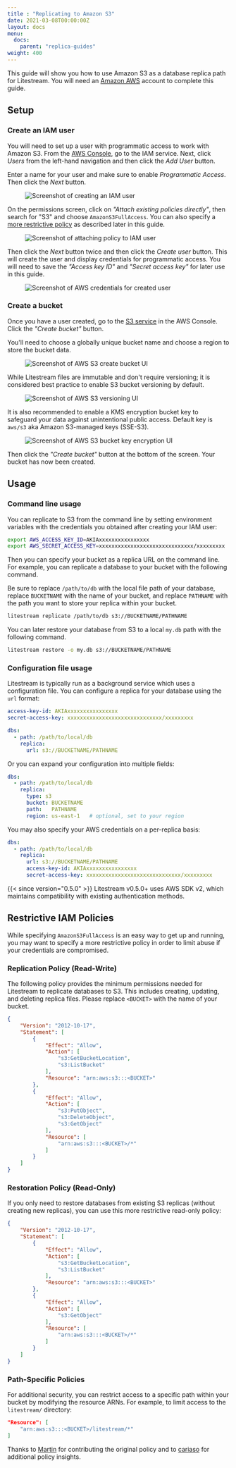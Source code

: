 ```yaml
---
title : "Replicating to Amazon S3"
date: 2021-03-08T00:00:00Z
layout: docs
menu:
  docs:
    parent: "replica-guides"
weight: 400
---
```


This guide will show you how to use Amazon S3 as a database replica path for
Litestream. You will need an [Amazon AWS](https://aws.amazon.com/) account to
complete this guide.

## Setup

### Create an IAM user

You will need to set up a user with programmatic access to work with Amazon S3.
From the [AWS Console](https://console.aws.amazon.com/), go to the IAM service.
Next, click _Users_ from the left-hand navigation and then click the _Add User_
button.

Enter a name for your user and make sure to enable _Programmatic Access_. Then
click the _Next_ button.

<figure>
	<img src="iam_0.png" alt="Screenshot of creating an IAM user">
</figure>

On the permissions screen, click on _"Attach existing policies directly"_, then
search for "S3" and choose `AmazonS3FullAccess`. You can also specify a [more
restrictive policy](#restrictive-iam-policy) as described later in this guide.

<figure>
	<img src="iam_1.png" alt="Screenshot of attaching policy to IAM user">
</figure>

Then click the _Next_ button twice and then click the _Create user_ button. This
will create the user and display credentials for programmatic access. You will
need to save the _"Access key ID"_ and _"Secret access key"_ for later use
in this guide.

<figure>
	<img src="iam_2.png" alt="Screenshot of AWS credentials for created user">
</figure>


### Create a bucket

Once you have a user created, go to the [S3 service](https://s3.console.aws.amazon.com/)
in the AWS Console. Click the _"Create bucket"_ button.

You'll need to choose a globally unique bucket name and choose a region to
store the bucket data.

<figure>
	<img src="s3_0.png" alt="Screenshot of AWS S3 create bucket UI">
</figure>

While Litestream files are immutable and don't require versioning; it is considered best practice to enable S3 bucket versioning by default.

<figure>
  <img src="s3_1.png" alt="Screenshot of AWS S3 versioning UI">
</figure>

It is also recommended to enable a KMS encryption bucket key to safeguard your data against unintentional public access. Default key is `aws/s3` aka Amazon S3-managed keys (SSE-S3).

<figure>
  <img src="s3_2.png" alt="Screenshot of AWS S3 bucket key encryption UI">
</figure>

Then click the _"Create bucket"_ button at the bottom of the screen. Your bucket
has now been created.


## Usage

### Command line usage

You can replicate to S3 from the command line by setting environment variables
with the credentials you obtained after creating your IAM user:

```sh
export AWS_ACCESS_KEY_ID=AKIAxxxxxxxxxxxxxxxx
export AWS_SECRET_ACCESS_KEY=xxxxxxxxxxxxxxxxxxxxxxxxxxxxxx/xxxxxxxxx
```

Then you can specify your bucket as a replica URL on the command line. For
example, you can replicate a database to your bucket with the following command.

Be sure to replace `/path/to/db` with the local file path of your database, replace
`BUCKETNAME` with the name of your bucket, and replace `PATHNAME` with the path
you want to store your replica within your bucket.

```sh
litestream replicate /path/to/db s3://BUCKETNAME/PATHNAME
```

You can later restore your database from S3 to a local `my.db` path with the
following command.

```sh
litestream restore -o my.db s3://BUCKETNAME/PATHNAME
```

### Configuration file usage

Litestream is typically run as a background service which uses a configuration
file. You can configure a replica for your database using the `url` format:

```yaml
access-key-id: AKIAxxxxxxxxxxxxxxxx
secret-access-key: xxxxxxxxxxxxxxxxxxxxxxxxxxxxxx/xxxxxxxxx

dbs:
  - path: /path/to/local/db
    replica:
      url: s3://BUCKETNAME/PATHNAME
```

Or you can expand your configuration into multiple fields:

```yaml
dbs:
  - path: /path/to/local/db
    replica:
      type: s3
      bucket: BUCKETNAME
      path:   PATHNAME
      region: us-east-1   # optional, set to your region
```

You may also specify your AWS credentials on a per-replica basis:

```yaml
dbs:
  - path: /path/to/local/db
    replica:
      url: s3://BUCKETNAME/PATHNAME
      access-key-id: AKIAxxxxxxxxxxxxxxxx
      secret-access-key: xxxxxxxxxxxxxxxxxxxxxxxxxxxxxx/xxxxxxxxx
```

{{< since version="0.5.0" >}} Litestream v0.5.0+ uses AWS SDK v2, which maintains compatibility with existing authentication methods.


## Restrictive IAM Policies

While specifying `AmazonS3FullAccess` is an easy way to get up and running, you
may want to specify a more restrictive policy in order to limit abuse if your
credentials are compromised.

### Replication Policy (Read-Write)

The following policy provides the minimum permissions needed for Litestream to
replicate databases to S3. This includes creating, updating, and deleting
replica files. Please replace `<BUCKET>` with the name of your bucket.

```json
{
    "Version": "2012-10-17",
    "Statement": [
        {
            "Effect": "Allow",
            "Action": [
                "s3:GetBucketLocation",
                "s3:ListBucket"
            ],
            "Resource": "arn:aws:s3:::<BUCKET>"
        },
        {
            "Effect": "Allow",
            "Action": [
                "s3:PutObject",
                "s3:DeleteObject",
                "s3:GetObject"
            ],
            "Resource": [
                "arn:aws:s3:::<BUCKET>/*"
            ]
        }
    ]
}
```

### Restoration Policy (Read-Only)

If you only need to restore databases from existing S3 replicas (without
creating new replicas), you can use this more restrictive read-only policy:

```json
{
    "Version": "2012-10-17",
    "Statement": [
        {
            "Effect": "Allow",
            "Action": [
                "s3:GetBucketLocation",
                "s3:ListBucket"
            ],
            "Resource": "arn:aws:s3:::<BUCKET>"
        },
        {
            "Effect": "Allow",
            "Action": [
                "s3:GetObject"
            ],
            "Resource": [
                "arn:aws:s3:::<BUCKET>/*"
            ]
        }
    ]
}
```

### Path-Specific Policies

For additional security, you can restrict access to a specific path within your
bucket by modifying the resource ARNs. For example, to limit access to the
`litestream/` directory:

```json
"Resource": [
    "arn:aws:s3:::<BUCKET>/litestream/*"
]
```

Thanks to [Martin](https://github.com/maluio) for contributing the original policy and
to [cariaso](https://github.com/benbjohnson/litestream/issues/76#issuecomment-783926359)
for additional policy insights.
